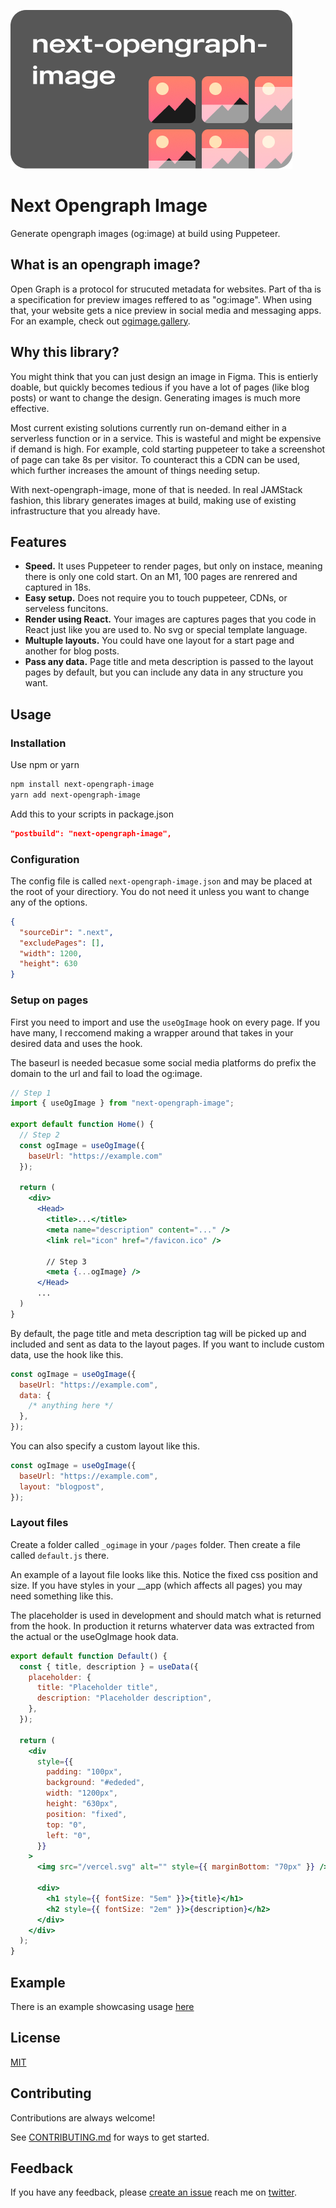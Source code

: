 ![Logo](banner.png)

# Next Opengraph Image

Generate opengraph images (og:image) at build using Puppeteer.

## What is an opengraph image?

Open Graph is a protocol for strucuted metadata for websites. Part of tha is a specification for preview images reffered to as "og:image". When using that, your website gets a nice preview in social media and messaging apps. For an example, check out [ogimage.gallery](https://www.ogimage.gallery/).

## Why this library?

You might think that you can just design an image in Figma. This is entierly doable, but quickly becomes tedious if you have a lot of pages (like blog posts) or want to change the design. Generating images is much more effective.

Most current existing solutions currently run on-demand either in a serverless function or in a service. This is wasteful and might be expensive if demand is high. For example, cold starting puppeteer to take a screenshot of page can take 8s per visitor. To counteract this a CDN can be used, which further increases the amount of things needing setup.

With next-opengraph-image, mone of that is needed. In real JAMStack fashion, this library generates images at build, making use of existing infrastructure that you already have.

## Features

- **Speed.** It uses Puppeteer to render pages, but only on instace, meaning there is only one cold start. On an M1, 100 pages are renrered and captured in 18s.
- **Easy setup.** Does not require you to touch puppeteer, CDNs, or serveless funcitons.
- **Render using React.** Your images are captures pages that you code in React just like you are used to. No svg or special template language.
- **Multuple layouts.** You could have one layout for a start page and another for blog posts.
- **Pass any data.** Page title and meta description is passed to the layout pages by default, but you can include any data in any structure you want.

## Usage

### Installation

Use npm or yarn

```bash
npm install next-opengraph-image
yarn add next-opengraph-image
```

Add this to your scripts in package.json

```json
"postbuild": "next-opengraph-image",
```

### Configuration

The config file is called `next-opengraph-image.json` and may be placed at the root of your directiory. You do not need it unless you want to change any of the options.

```json
{
  "sourceDir": ".next",
  "excludePages": [],
  "width": 1200,
  "height": 630
}
```

### Setup on pages

First you need to import and use the `useOgImage` hook on every page. If you have many, I reccomend making a wrapper around that takes in your desired data and uses the hook.

The baseurl is needed becasue some social media platforms do prefix the domain to the url and fail to load the og:image.

```jsx
// Step 1
import { useOgImage } from "next-opengraph-image";

export default function Home() {
  // Step 2
  const ogImage = useOgImage({
    baseUrl: "https://example.com"
  });

  return (
    <div>
      <Head>
        <title>...</title>
        <meta name="description" content="..." />
        <link rel="icon" href="/favicon.ico" />

        // Step 3
        <meta {...ogImage} />
      </Head>
      ...
  )
}
```

By default, the page title and meta description tag will be picked up and included and sent as data to the layout pages. If you want to include custom data, use the hook like this.

```jsx
const ogImage = useOgImage({
  baseUrl: "https://example.com",
  data: {
    /* anything here */
  },
});
```

You can also specify a custom layout like this.

```jsx
const ogImage = useOgImage({
  baseUrl: "https://example.com",
  layout: "blogpost",
});
```

### Layout files

Create a folder called `_ogimage` in your `/pages` folder. Then create a file called `default.js` there.

An example of a layout file looks like this. Notice the fixed css position and size. If you have styles in your \_\_app (which affects all pages) you may need something like this.

The placeholder is used in development and should match what is returned from the hook. In production it returns whaterver data was extracted from the actual or the useOgImage hook data.

```jsx
export default function Default() {
  const { title, description } = useData({
    placeholder: {
      title: "Placeholder title",
      description: "Placeholder description",
    },
  });

  return (
    <div
      style={{
        padding: "100px",
        background: "#ededed",
        width: "1200px",
        height: "630px",
        position: "fixed",
        top: "0",
        left: "0",
      }}
    >
      <img src="/vercel.svg" alt="" style={{ marginBottom: "70px" }} />

      <div>
        <h1 style={{ fontSize: "5em" }}>{title}</h1>
        <h2 style={{ fontSize: "2em" }}>{description}</h2>
      </div>
    </div>
  );
}
```

## Example

There is an example showcasing usage [here](/example)

## License

[MIT](LICENSE)

## Contributing

Contributions are always welcome!

See [CONTRIBUTING.md](CONTRIBUTING.md) for ways to get started.

## Feedback

If you have any feedback, please [create an issue](https://github.com/alvarlagerlof/next-opengraph-image/issues/new) reach me on [twitter](https://twitter.com/alvarlagerlof).

```

```
